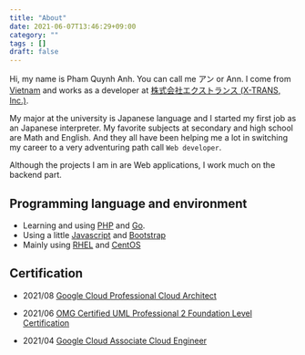 ```yaml
---
title: "About"
date: 2021-06-07T13:46:29+09:00
category: ""
tags : []
draft: false
---
```


Hi, my name is Pham Quynh Anh. You can call me アン or Ann. I come from [Vietnam](https://www.google.com/maps/place/Vi%E1%BB%87t+Nam/@15.6284667,96.8659379,5z/data=!3m1!4b1!4m5!3m4!1s0x31157a4d736a1e5f:0xb03bb0c9e2fe62be!8m2!3d14.51978!4d108.1933594?hl=vi-VN) and works as a developer at [株式会社エクストランス (X-TRANS, Inc.)](https://x-trans.jp/).

My major at the university is Japanese language and I started my first job as an Japanese interpreter. My favorite subjects at secondary and high school are Math and English. And they all have been helping me a lot in switching my career to a very adventuring path call `Web developer`.

Although the projects I am in are Web applications, I work much on the backend part.

## Programming language and environment

- Learning and using [PHP](https://www.php.net/) and [Go](https://golang.org/).
- Using a little [Javascript](https://developer.mozilla.org/en-US/docs/Web/JavaScript) and [Bootstrap](https://getbootstrap.com/)
- Mainly using [RHEL](https://www.redhat.com/en/technologies/linux-platforms/enterprise-linux) and [CentOS](https://www.centos.org/)

## Certification

- 2021/08 [Google Cloud Professional Cloud Architect](https://www.credential.net/91806b08-9110-4819-b983-233204c8b6a8?key=eaef703d36823c5393e08325b4d9a5a622bb44c9a6d9b4fe4ad01771314c9f04)

- 2021/06 [OMG Certified UML Professional 2 Foundation Level Certification](https://www.omg.org/cgi-bin/certdetails.cgi?file=686748-uml-ocup2-foundation.jpg)

- 2021/04 [Google Cloud Associate Cloud Engineer](https://www.credential.net/1b6fc6d0-b6ed-4a98-8681-b12108fa20a1?key=b6ac34bc5811bda132233f73a0b8ca24d707cb25704ee14c530635567420fe8b)



